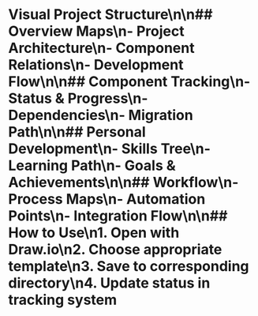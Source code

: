 # Visual Project Structure\n\n## Overview Maps\n- Project Architecture\n- Component Relations\n- Development Flow\n\n## Component Tracking\n- Status & Progress\n- Dependencies\n- Migration Path\n\n## Personal Development\n- Skills Tree\n- Learning Path\n- Goals & Achievements\n\n## Workflow\n- Process Maps\n- Automation Points\n- Integration Flow\n\n## How to Use\n1. Open with Draw.io\n2. Choose appropriate template\n3. Save to corresponding directory\n4. Update status in tracking system
